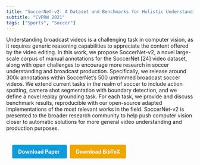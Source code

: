 ```yaml
---
title: "SoccerNet-v2: A Dataset and Benchmarks for Holistic Understanding of Broadcast Soccer Videos"
subtitle: "CVPRW 2021"
tags: ["Sports", "Soccer"]
---
```


Understanding broadcast videos is a challenging task in computer vision, as it requires generic reasoning capabilities to appreciate the content offered by the video editing. In this work, we propose SoccerNet-v2, a novel large-scale corpus of manual annotations for the SoccerNet [24] video dataset, along with open challenges to encourage more research in soccer understanding and broadcast production. Specifically, we release around 300k annotations within SoccerNet’s 500 untrimmed broadcast soccer videos. We extend current tasks in the realm of soccer to include action spotting, camera shot segmentation with boundary detection, and we define a novel replay grounding task. For each task, we provide and discuss benchmark results, reproducible with our open-source adapted implementations of the most relevant works in the field. SoccerNet-v2 is presented to the broader research community to help push computer vision closer to automatic solutions for more general video understanding and production purposes.

<div style="margin-top: 1rem; padding: 1rem; display: inline-block;">

  <a href="https://doi.org/10.1109/CVPRW53098.2021.00508" target="_blank" style="background-color: #0d9bdc; color: white; padding: 10px 16px; margin-right: 8px; text-decoration: none; border-radius: 4px; font-weight: bold;">
    Download Paper
  </a>

  <a href="bib/soccernet-v2-a-dataset-and-benchmarks-for-holistic-understanding-of-broadcast-soccer-videos.bib" download style="background-color: #f0a500; color: white; padding: 10px 16px; text-decoration: none; border-radius: 4px; font-weight: bold;">
    Download BibTeX
  </a>

</div>
